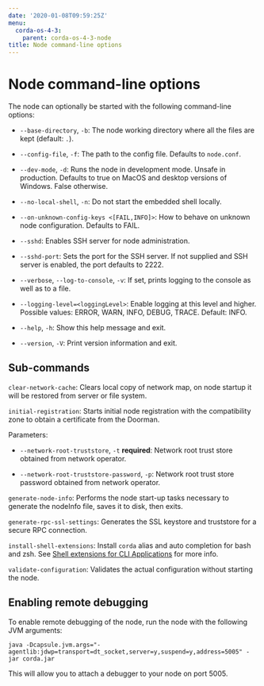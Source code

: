 ```yaml
---
date: '2020-01-08T09:59:25Z'
menu:
  corda-os-4-3:
    parent: corda-os-4-3-node
title: Node command-line options
---
```



# Node command-line options

The node can optionally be started with the following command-line options:


* `--base-directory`, `-b`: The node working directory where all the files are kept (default: `.`).


* `--config-file`, `-f`: The path to the config file. Defaults to `node.conf`.


* `--dev-mode`, `-d`: Runs the node in development mode. Unsafe in production. Defaults to true on MacOS and desktop versions of Windows. False otherwise.


* `--no-local-shell`, `-n`: Do not start the embedded shell locally.


* `--on-unknown-config-keys <[FAIL,INFO]>`: How to behave on unknown node configuration. Defaults to FAIL.


* `--sshd`: Enables SSH server for node administration.


* `--sshd-port`: Sets the port for the SSH server. If not supplied and SSH server is enabled, the port defaults to 2222.


* `--verbose`, `--log-to-console`, `-v`: If set, prints logging to the console as well as to a file.


* `--logging-level=<loggingLevel>`: Enable logging at this level and higher. Possible values: ERROR, WARN, INFO, DEBUG, TRACE. Default: INFO.


* `--help`, `-h`: Show this help message and exit.


* `--version`, `-V`: Print version information and exit.



## Sub-commands

`clear-network-cache`: Clears local copy of network map, on node startup it will be restored from server or file system.

`initial-registration`: Starts initial node registration with the compatibility zone to obtain a certificate from the Doorman.

Parameters:


* `--network-root-truststore`, `-t` **required**: Network root trust store obtained from network operator.


* `--network-root-truststore-password`, `-p`: Network root trust store password obtained from network operator.


`generate-node-info`: Performs the node start-up tasks necessary to generate the nodeInfo file, saves it to disk, then exits.

`generate-rpc-ssl-settings`: Generates the SSL keystore and truststore for a secure RPC connection.

`install-shell-extensions`: Install `corda` alias and auto completion for bash and zsh. See [Shell extensions for CLI Applications](cli-application-shell-extensions.md) for more info.

`validate-configuration`: Validates the actual configuration without starting the node.


## Enabling remote debugging

To enable remote debugging of the node, run the node with the following JVM arguments:

`java -Dcapsule.jvm.args="-agentlib:jdwp=transport=dt_socket,server=y,suspend=y,address=5005" -jar corda.jar`

This will allow you to attach a debugger to your node on port 5005.


